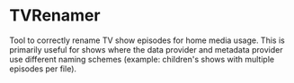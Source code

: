 # TVRenamer
Tool to correctly rename TV show episodes for home media usage. This is primarily useful for shows where the data provider and metadata provider use different naming schemes (example: children's shows with multiple episodes per file).
